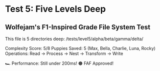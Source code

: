 # Test 5: Five Levels Deep
## Wolfejam's F1-Inspired Grade File System Test

This file is 5 directories deep:
/tests/level5/alpha/beta/gamma/delta/

Complexity Score: 5/8
Puppies Saved: 5 (Max, Bella, Charlie, Luna, Rocky)
Operations: Read → Process → Nest → Transform → Write

🏎️ Performance: Still under 200ms!
🟠 FAF Approved!